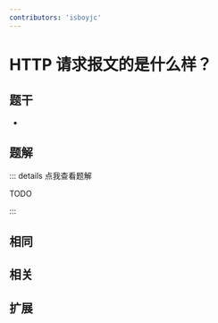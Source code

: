 ```yaml
---
contributors: 'isboyjc'
---
```


# HTTP 请求报文的是什么样？


## 题干

- 



## 题解

::: details 点我查看题解

  TODO

:::



## 相同


## 相关


## 扩展

